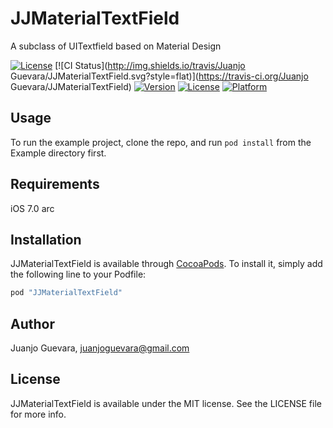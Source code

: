 # JJMaterialTextField

A subclass of UITextfield based on Material Design

[![License](https://img.shields.io/cocoapods/v/JJMaterialTextField.svg?style=flat)](http://cocoapods.org/pods/JJMaterialTextField)
[![CI Status](http://img.shields.io/travis/Juanjo Guevara/JJMaterialTextField.svg?style=flat)](https://travis-ci.org/Juanjo Guevara/JJMaterialTextField)
[![Version](https://img.shields.io/cocoapods/v/JJMaterialTextField.svg?style=flat)](http://cocoapods.org/pods/JJMaterialTextField)
[![License](https://img.shields.io/cocoapods/l/JJMaterialTextField.svg?style=flat)](http://cocoapods.org/pods/JJMaterialTextField)
[![Platform](https://img.shields.io/cocoapods/p/JJMaterialTextField.svg?style=flat)](http://cocoapods.org/pods/JJMaterialTextField)

## Usage

To run the example project, clone the repo, and run `pod install` from the Example directory first.

## Requirements

iOS 7.0
arc

## Installation

JJMaterialTextField is available through [CocoaPods](http://cocoapods.org). To install
it, simply add the following line to your Podfile:

```ruby
pod "JJMaterialTextField"
```

## Author

Juanjo Guevara, juanjoguevara@gmail.com

## License

JJMaterialTextField is available under the MIT license. See the LICENSE file for more info.
